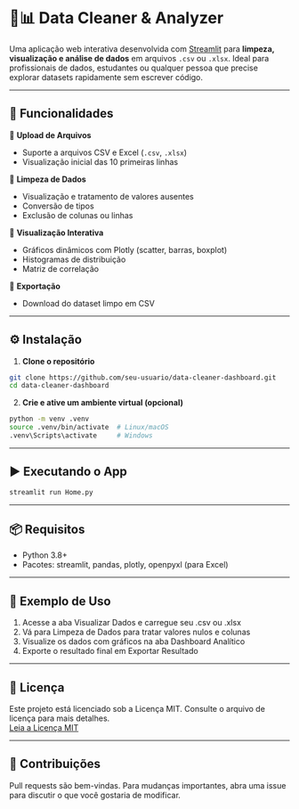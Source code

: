 # 🧼📊 Data Cleaner & Analyzer

Uma aplicação web interativa desenvolvida com [Streamlit](https://streamlit.io/) para **limpeza, visualização e análise de dados** em arquivos `.csv` ou `.xlsx`. Ideal para profissionais de dados, estudantes ou qualquer pessoa que precise explorar datasets rapidamente sem escrever código.

---

## 🚀 Funcionalidades

🔹 **Upload de Arquivos**  
- Suporte a arquivos CSV e Excel (`.csv`, `.xlsx`)
- Visualização inicial das 10 primeiras linhas

🔹 **Limpeza de Dados**  
- Visualização e tratamento de valores ausentes
- Conversão de tipos
- Exclusão de colunas ou linhas

🔹 **Visualização Interativa**  
- Gráficos dinâmicos com Plotly (scatter, barras, boxplot)
- Histogramas de distribuição
- Matriz de correlação

🔹 **Exportação**  
- Download do dataset limpo em CSV


---

## ⚙️ Instalação

1. **Clone o repositório**
```bash
git clone https://github.com/seu-usuario/data-cleaner-dashboard.git
cd data-cleaner-dashboard
```

2. **Crie e ative um ambiente virtual (opcional)**

```bash
python -m venv .venv
source .venv/bin/activate  # Linux/macOS
.venv\Scripts\activate     # Windows
```

---

## ▶️ Executando o App

```bash
streamlit run Home.py
```

---

## 📦 Requisitos

- Python 3.8+
- Pacotes: streamlit, pandas, plotly, openpyxl (para Excel)

---

## 🧠 Exemplo de Uso
1. Acesse a aba Visualizar Dados e carregue seu .csv ou .xlsx
2. Vá para Limpeza de Dados para tratar valores nulos e colunas
3. Visualize os dados com gráficos na aba Dashboard Analítico
4. Exporte o resultado final em Exportar Resultado

--- 

## 📝 Licença

Este projeto está licenciado sob a Licença MIT. Consulte o arquivo de licença para mais detalhes.  
[Leia a Licença MIT](./LICENSE)

---

## 🤝 Contribuições
Pull requests são bem-vindas. Para mudanças importantes, abra uma issue para discutir o que você gostaria de modificar.